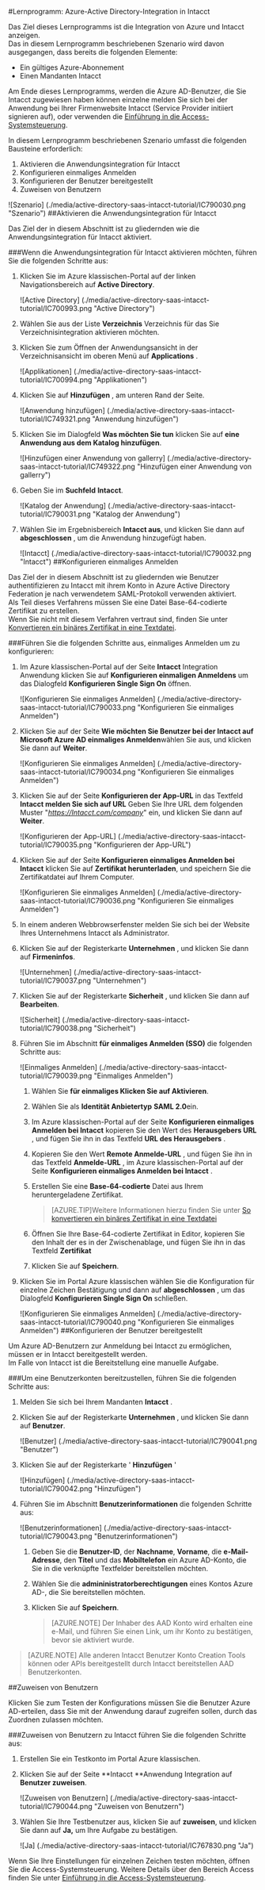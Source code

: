 <properties 
    pageTitle="Lernprogramm: Azure-Active Directory-Integration in Intacct | Microsoft Azure" 
    description="Erfahren Sie, wie Intacct mit Azure Active Directory verwenden, aktivieren Sie einmaliges Anmelden, automatisierte Bereitstellung und mehr!" 
    services="active-directory" 
    authors="jeevansd"  
    documentationCenter="na" 
    manager="femila"/>
<tags 
    ms.service="active-directory" 
    ms.devlang="na" 
    ms.topic="article" 
    ms.tgt_pltfrm="na" 
    ms.workload="identity" 
    ms.date="09/29/2016" 
    ms.author="jeedes" />

#<a name="tutorial-azure-active-directory-integration-with-intacct"></a>Lernprogramm: Azure-Active Directory-Integration in Intacct
  
Das Ziel dieses Lernprogramms ist die Integration von Azure und Intacct anzeigen.  
Das in diesem Lernprogramm beschriebenen Szenario wird davon ausgegangen, dass bereits die folgenden Elemente:

-   Ein gültiges Azure-Abonnement
-   Einen Mandanten Intacct
  
Am Ende dieses Lernprogramms, werden die Azure AD-Benutzer, die Sie Intacct zugewiesen haben können einzelne melden Sie sich bei der Anwendung bei Ihrer Firmenwebsite Intacct (Service Provider initiiert signieren auf), oder verwenden die [Einführung in die Access-Systemsteuerung](active-directory-saas-access-panel-introduction.md).
  
In diesem Lernprogramm beschriebenen Szenario umfasst die folgenden Bausteine erforderlich:

1.  Aktivieren die Anwendungsintegration für Intacct
2.  Konfigurieren einmaliges Anmelden
3.  Konfigurieren der Benutzer bereitgestellt
4.  Zuweisen von Benutzern

![Szenario] (./media/active-directory-saas-intacct-tutorial/IC790030.png "Szenario")
##<a name="enabling-the-application-integration-for-intacct"></a>Aktivieren die Anwendungsintegration für Intacct
  
Das Ziel der in diesem Abschnitt ist zu gliedernden wie die Anwendungsintegration für Intacct aktiviert.

###<a name="to-enable-the-application-integration-for-intacct-perform-the-following-steps"></a>Wenn die Anwendungsintegration für Intacct aktivieren möchten, führen Sie die folgenden Schritte aus:

1.  Klicken Sie im Azure klassischen-Portal auf der linken Navigationsbereich auf **Active Directory**.

    ![Active Directory] (./media/active-directory-saas-intacct-tutorial/IC700993.png "Active Directory")

2.  Wählen Sie aus der Liste **Verzeichnis** Verzeichnis für das Sie Verzeichnisintegration aktivieren möchten.

3.  Klicken Sie zum Öffnen der Anwendungsansicht in der Verzeichnisansicht im oberen Menü auf **Applications** .

    ![Applikationen] (./media/active-directory-saas-intacct-tutorial/IC700994.png "Applikationen")

4.  Klicken Sie auf **Hinzufügen** , am unteren Rand der Seite.

    ![Anwendung hinzufügen] (./media/active-directory-saas-intacct-tutorial/IC749321.png "Anwendung hinzufügen")

5.  Klicken Sie im Dialogfeld **Was möchten Sie tun** klicken Sie auf **eine Anwendung aus dem Katalog hinzufügen**.

    ![Hinzufügen einer Anwendung von gallerry] (./media/active-directory-saas-intacct-tutorial/IC749322.png "Hinzufügen einer Anwendung von gallerry")

6.  Geben Sie im **Suchfeld** **Intacct**.

    ![Katalog der Anwendung] (./media/active-directory-saas-intacct-tutorial/IC790031.png "Katalog der Anwendung")

7.  Wählen Sie im Ergebnisbereich **Intacct aus**, und klicken Sie dann auf **abgeschlossen** , um die Anwendung hinzugefügt haben.

    ![Intacct] (./media/active-directory-saas-intacct-tutorial/IC790032.png "Intacct")
##<a name="configuring-single-sign-on"></a>Konfigurieren einmaliges Anmelden
  
Das Ziel der in diesem Abschnitt ist zu gliedernden wie Benutzer authentifizieren zu Intacct mit ihrem Konto in Azure Active Directory Federation je nach verwendetem SAML-Protokoll verwenden aktiviert.  
Als Teil dieses Verfahrens müssen Sie eine Datei Base-64-codierte Zertifikat zu erstellen.  
Wenn Sie nicht mit diesem Verfahren vertraut sind, finden Sie unter [Konvertieren ein binäres Zertifikat in eine Textdatei](http://youtu.be/PlgrzUZ-Y1o).

###<a name="to-configure-single-sign-on-perform-the-following-steps"></a>Führen Sie die folgenden Schritte aus, einmaliges Anmelden um zu konfigurieren:

1.  Im Azure klassischen-Portal auf der Seite **Intacct** Integration Anwendung klicken Sie auf **Konfigurieren einmaligen Anmeldens** um das Dialogfeld **Konfigurieren Single Sign On** öffnen.

    ![Konfigurieren Sie einmaliges Anmelden] (./media/active-directory-saas-intacct-tutorial/IC790033.png "Konfigurieren Sie einmaliges Anmelden")

2.  Klicken Sie auf der Seite **Wie möchten Sie Benutzer bei der Intacct auf** **Microsoft Azure AD einmaliges Anmelden**wählen Sie aus, und klicken Sie dann auf **Weiter**.

    ![Konfigurieren Sie einmaliges Anmelden] (./media/active-directory-saas-intacct-tutorial/IC790034.png "Konfigurieren Sie einmaliges Anmelden")

3.  Klicken Sie auf der Seite **Konfigurieren der App-URL** in das Textfeld **Intacct melden Sie sich auf URL** Geben Sie Ihre URL dem folgenden Muster "*https://Intacct.com/company*" ein, und klicken Sie dann auf **Weiter**.

    ![Konfigurieren der App-URL] (./media/active-directory-saas-intacct-tutorial/IC790035.png "Konfigurieren der App-URL")

4.  Klicken Sie auf der Seite **Konfigurieren einmaliges Anmelden bei Intacct** klicken Sie auf **Zertifikat herunterladen**, und speichern Sie die Zertifikatdatei auf Ihrem Computer.

    ![Konfigurieren Sie einmaliges Anmelden] (./media/active-directory-saas-intacct-tutorial/IC790036.png "Konfigurieren Sie einmaliges Anmelden")

5.  In einem anderen Webbrowserfenster melden Sie sich bei der Website Ihres Unternehmens Intacct als Administrator.

6.  Klicken Sie auf der Registerkarte **Unternehmen** , und klicken Sie dann auf **Firmeninfos**.

    ![Unternehmen] (./media/active-directory-saas-intacct-tutorial/IC790037.png "Unternehmen")

7.  Klicken Sie auf der Registerkarte **Sicherheit** , und klicken Sie dann auf **Bearbeiten**.

    ![Sicherheit] (./media/active-directory-saas-intacct-tutorial/IC790038.png "Sicherheit")

8.  Führen Sie im Abschnitt **für einmaliges Anmelden (SSO)** die folgenden Schritte aus:

    ![Einmaliges Anmelden] (./media/active-directory-saas-intacct-tutorial/IC790039.png "Einmaliges Anmelden")

    1.  Wählen Sie **für einmaliges Klicken Sie auf Aktivieren**.
    2.  Wählen Sie als **Identität Anbietertyp** **SAML 2.0**ein.
    3.  Im Azure klassischen-Portal auf der Seite **Konfigurieren einmaliges Anmelden bei Intacct** kopieren Sie den Wert des **Herausgebers URL** , und fügen Sie ihn in das Textfeld **URL des Herausgebers** .
    4.  Kopieren Sie den Wert **Remote Anmelde-URL** , und fügen Sie ihn in das Textfeld **Anmelde-URL** , im Azure klassischen-Portal auf der Seite **Konfigurieren einmaliges Anmelden bei Intacct** .
    5.  Erstellen Sie eine **Base-64-codierte** Datei aus Ihrem heruntergeladene Zertifikat.
        
        >[AZURE.TIP]Weitere Informationen hierzu finden Sie unter [So konvertieren ein binäres Zertifikat in eine Textdatei](http://youtu.be/PlgrzUZ-Y1o)

    6.  Öffnen Sie Ihre Base-64-codierte Zertifikat in Editor, kopieren Sie den Inhalt der es in der Zwischenablage, und fügen Sie ihn in das Textfeld **Zertifikat**
    7.  Klicken Sie auf **Speichern**.

9.  Klicken Sie im Portal Azure klassischen wählen Sie die Konfiguration für einzelne Zeichen Bestätigung und dann auf **abgeschlossen** , um das Dialogfeld **Konfigurieren Single Sign On** schließen.

    ![Konfigurieren Sie einmaliges Anmelden] (./media/active-directory-saas-intacct-tutorial/IC790040.png "Konfigurieren Sie einmaliges Anmelden")
##<a name="configuring-user-provisioning"></a>Konfigurieren der Benutzer bereitgestellt
  
Um Azure AD-Benutzern zur Anmeldung bei Intacct zu ermöglichen, müssen er in Intacct bereitgestellt werden.  
Im Falle von Intacct ist die Bereitstellung eine manuelle Aufgabe.

###<a name="to-provision-a-user-accounts-perform-the-following-steps"></a>Um eine Benutzerkonten bereitzustellen, führen Sie die folgenden Schritte aus:

1.  Melden Sie sich bei Ihrem Mandanten **Intacct** .

2.  Klicken Sie auf der Registerkarte **Unternehmen** , und klicken Sie dann auf **Benutzer**.

    ![Benutzer] (./media/active-directory-saas-intacct-tutorial/IC790041.png "Benutzer")

3.  Klicken Sie auf der Registerkarte ' **Hinzufügen** '

    ![Hinzufügen] (./media/active-directory-saas-intacct-tutorial/IC790042.png "Hinzufügen")

4.  Führen Sie im Abschnitt **Benutzerinformationen** die folgenden Schritte aus:

    ![Benutzerinformationen] (./media/active-directory-saas-intacct-tutorial/IC790043.png "Benutzerinformationen")

    1.  Geben Sie die **Benutzer-ID**, der **Nachname**, **Vorname**, die **e-Mail-Adresse**, den **Titel** und das **Mobiltelefon** ein Azure AD-Konto, die Sie in die verknüpfte Textfelder bereitstellen möchten.
    2.  Wählen Sie die **admininistratorberechtigungen** eines Kontos Azure AD-, die Sie bereitstellen möchten.
    3.  Klicken Sie auf **Speichern**.
        
        >[AZURE.NOTE] Der Inhaber des AAD Konto wird erhalten eine e-Mail, und führen Sie einen Link, um ihr Konto zu bestätigen, bevor sie aktiviert wurde.

>[AZURE.NOTE] Alle anderen Intacct Benutzer Konto Creation Tools können oder APIs bereitgestellt durch Intacct bereitstellen AAD Benutzerkonten.

##<a name="assigning-users"></a>Zuweisen von Benutzern
  
Klicken Sie zum Testen der Konfigurations müssen Sie die Benutzer Azure AD-erteilen, dass Sie mit der Anwendung darauf zugreifen sollen, durch das Zuordnen zulassen möchten.

###<a name="to-assign-users-to-intacct-perform-the-following-steps"></a>Zuweisen von Benutzern zu Intacct führen Sie die folgenden Schritte aus:

1.  Erstellen Sie ein Testkonto im Portal Azure klassischen.

2.  Klicken Sie auf der Seite **Intacct **Anwendung Integration auf **Benutzer zuweisen**.

    ![Zuweisen von Benutzern] (./media/active-directory-saas-intacct-tutorial/IC790044.png "Zuweisen von Benutzern")

3.  Wählen Sie Ihre Testbenutzer aus, klicken Sie auf **zuweisen**, und klicken Sie dann auf **Ja,** um Ihre Aufgabe zu bestätigen.

    ![Ja] (./media/active-directory-saas-intacct-tutorial/IC767830.png "Ja")
  
Wenn Sie Ihre Einstellungen für einzelnen Zeichen testen möchten, öffnen Sie die Access-Systemsteuerung. Weitere Details über den Bereich Access finden Sie unter [Einführung in die Access-Systemsteuerung](active-directory-saas-access-panel-introduction.md).